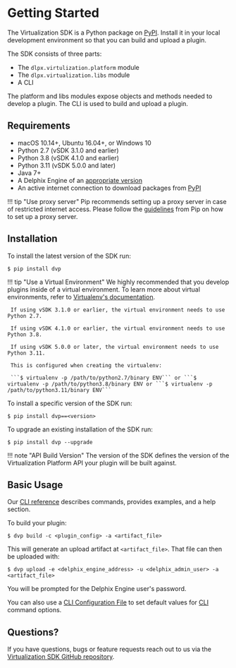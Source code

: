 # Getting Started
The Virtualization SDK is a Python package on [PyPI](https://pypi.org/project/dvp/). Install it in your local development environment so that you can build and upload a plugin.

The SDK consists of three parts:

- The `dlpx.virtulization.platform` module
- The `dlpx.virtualization.libs` module
- A CLI

The platform and libs modules expose objects and methods needed to develop a plugin. The CLI is used to build and upload a plugin.

## Requirements

- macOS 10.14+, Ubuntu 16.04+, or Windows 10
- Python 2.7 (vSDK 3.1.0 and earlier)
- Python 3.8 (vSDK 4.1.0 and earlier)
- Python 3.11 (vSDK 5.0.0 and later)
- Java 7+
- A Delphix Engine of an [appropriate version](References/Version_Compatibility.md)
- An active internet connection to download packages from [PyPI](https://pypi.org/)

!!! tip "Use proxy server"
    Pip recommends setting up a proxy server in case of restricted internet access. Please follow the [guidelines](https://pip.pypa.io/en/stable/user_guide/#using-a-proxy-server) from Pip on how to set up a proxy server.

## Installation
To install the latest version of the SDK run:

```
$ pip install dvp
```

!!! tip "Use a Virtual Environment"
	 We highly recommended that you develop plugins inside of a virtual environment. To learn more about virtual environments, refer to [Virtualenv's documentation](https://virtualenv.pypa.io/en/latest/).

     If using vSDK 3.1.0 or earlier, the virtual environment needs to use Python 2.7.

     If using vSDK 4.1.0 or earlier, the virtual environment needs to use Python 3.8.

     If using vSDK 5.0.0 or later, the virtual environment needs to use Python 3.11.

	 This is configured when creating the virtualenv:

	 ```$ virtualenv -p /path/to/python2.7/binary ENV``` or ```$ virtualenv -p /path/to/python3.8/binary ENV or ```$ virtualenv -p /path/to/python3.11/binary ENV```

To install a specific version of the SDK run:

```
$ pip install dvp==<version>
```

To upgrade an existing installation of the SDK run:

```
$ pip install dvp --upgrade
```

!!! note "API Build Version"
    The version of the SDK defines the version of the Virtualization Platform API your plugin will be built against.

## Basic Usage

Our [CLI reference](References/CLI.md) describes commands, provides examples, and a help section.

To build your plugin:

```
$ dvp build -c <plugin_config> -a <artifact_file>
```

This will generate an upload artifact at `<artifact_file>`. That file can then be uploaded with:

```
$ dvp upload -e <delphix_engine_address> -u <delphix_admin_user> -a <artifact_file>
```

You will be prompted for the Delphix Engine user's password.

You can also use a [CLI Configuration File](Best_Practices/CLI_Configuration_File.md) to set default values for [CLI](References/CLI.md) command options.

## Questions?

If you have questions, bugs or feature requests reach out to us via the [Virtualization SDK GitHub repository](https://github.com/delphix/virtualization-sdk/).
